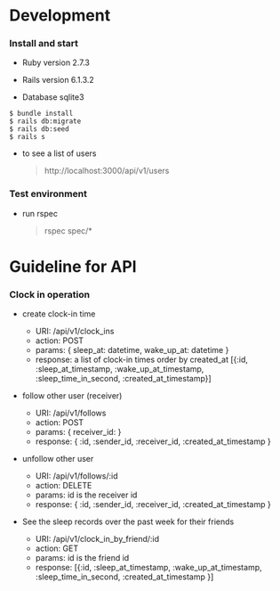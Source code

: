 
# Development
### Install and start

* Ruby version 2.7.3

* Rails version 6.1.3.2

* Database sqlite3

```
$ bundle install
$ rails db:migrate
$ rails db:seed
$ rails s
```

- to see a list of users
  > http://localhost:3000/api/v1/users

### Test environment
- run rspec
  > rspec spec/*


# Guideline for API
### Clock in operation
- create clock-in time
   * URI: /api/v1/clock_ins
   * action: POST
   * params: { sleep_at: datetime, wake_up_at: datetime }
   * response: a list of clock-in times order by created_at [{:id, :sleep_at_timestamp, :wake_up_at_timestamp, :sleep_time_in_second, :created_at_timestamp}]

- follow other user (receiver)
   * URI: /api/v1/follows
   * action: POST
   * params: { receiver_id: }
   * response: { :id, :sender_id, :receiver_id, :created_at_timestamp }

- unfollow other user
   * URI: /api/v1/follows/:id
   * action: DELETE
   * params: id is the receiver id
   * response: { :id, :sender_id, :receiver_id, :created_at_timestamp }

 - See the sleep records over the past week for their friends
   * URI: /api/v1/clock_in_by_friend/:id
   * action: GET
   * params: id is the friend id
   * response: [{:id, :sleep_at_timestamp, :wake_up_at_timestamp,
  	:sleep_time_in_second, :created_at_timestamp }] 
